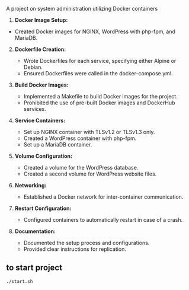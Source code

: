 A project on system administration utilizing Docker containers
 1. **Docker Image Setup:**
   - Created Docker images for NGINX, WordPress with php-fpm, and MariaDB.

2. **Dockerfile Creation:**
   - Wrote Dockerfiles for each service, specifying either Alpine or Debian.
   - Ensured Dockerfiles were called in the docker-compose.yml.

3. **Build Docker Images:**
   - Implemented a Makefile to build Docker images for the project.
   - Prohibited the use of pre-built Docker images and DockerHub services.

4. **Service Containers:**
   - Set up NGINX container with TLSv1.2 or TLSv1.3 only.
   - Created a WordPress container with php-fpm.
   - Set up a MariaDB container.

5. **Volume Configuration:**
   - Created a volume for the WordPress database.
   - Created a second volume for WordPress website files.

6. **Networking:**
   - Established a Docker network for inter-container communication.

7. **Restart Configuration:**
   - Configured containers to automatically restart in case of a crash.

8. **Documentation:**
   - Documented the setup process and configurations.
   - Provided clear instructions for replication.
   
 ## to start project
```bash
./start.sh
